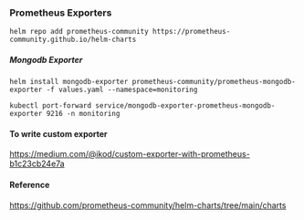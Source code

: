 ### Prometheus Exporters

```
helm repo add prometheus-community https://prometheus-community.github.io/helm-charts
```

##### Mongodb Exporter

```
helm install mongodb-exporter prometheus-community/prometheus-mongodb-exporter -f values.yaml --namespace=monitoring
```

```
kubectl port-forward service/mongodb-exporter-prometheus-mongodb-exporter 9216 -n monitoring
```
#### To write custom exporter

https://medium.com/@ikod/custom-exporter-with-prometheus-b1c23cb24e7a

#### Reference
https://github.com/prometheus-community/helm-charts/tree/main/charts

